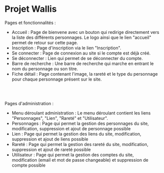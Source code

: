 # Projet Wallis
Pages et fonctionnalités :
<br>
<ul>
  <li>Accueil : Page de bienvene avec un bouton qui redirige directement vers la liste des différents personnages. Le logo ainsi que le lien "accueil" permet de retour sur cette page.</li>
  <li>Inscription : Page d'inscription via le lien "Inscription".</li>
  <li>Se connecter : Page de connexion au site si le compte est déjà créé.</li>
  <li>Se déconnecter : Lien qui permet de se déconnecter du compte.</li>
  <li>Barre de recherche : Une barre de recherche qui marche en entrant le nom du personnage ou son titre.</li>
  <li>Fiche détail : Page contenant l'image, la rareté et le type du personnage pour chaque personnage présent sur le site.</li>
</ul>
<br>
<br>

Pages d'administration : 
<ul>
  <li>Menu déroulant administration : Le menu déroulant contient les liens "Personnages", "Lien", "Rareté" et "Utilisateur".</li>
  <li>Personnages : Page qui permet la gestion des personnages du site, modification, suppression et ajout de personnage possible</li>
  <li>Lien : Page qui permet la gestion des liens du site, modification, suppression et ajout de liens possible</li>
  <li>Rareté : Page qui permet la gestion des rareté du site, modification, suppression et ajout de rareté possible</li>
  <li>Utilisateur : Page qui permet la gestion des comptes du site, modification (email et mot de passe changeable) et suppression de compte possible</li>
</ul>
